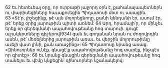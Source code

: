 62 Եւ հետեւեալ օրը, որ ուրբաթի յաջորդ օրն է, քահանայապետներն ու փարիսեցիները հաւաքուեցին Պիղատոսի մօտ ու ասացին. 63 «Տէ՛ր, յիշեցինք, թէ այն մոլորեցնողը, քանի կենդանի էր, ասում էր, թէ՝ երեք օրից յարութիւն պիտի առնեմ: 64 Արդ, հրամայի՛ր, որ մինչեւ երեք օր գերեզմանի ապահովութեանը հոգ տարուի. գուցէ աշակերտները գիշերով(934) գան եւ գողանան նրան ու ժողովրդին ասեն, թէ՝ մեռելներից յարութիւն առաւ. եւ վերջին մոլորութիւնը աւելի վատ լինի, քան առաջինը»: 65 Պիղատոսը նրանց ասաց. «Զինուորներ ունէք. գնացէ՛ք ապահովութեանը հոգ տարէք, ինչպէս որ գիտէք»: 66 Եւ նրանք գնացին գերեզմանի ապահովութեանը հոգ տանելու եւ վէմը կնքեցին՝ զինուորներ նշանակելով:
